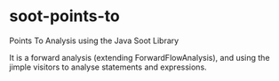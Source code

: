 # soot-points-to
Points To Analysis using the Java Soot Library

It is a forward analysis (extending ForwardFlowAnalysis), and using the jimple
visitors to analyse statements and expressions.
